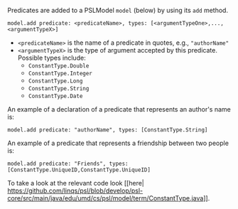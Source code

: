 Predicates are added to a PSLModel `model` (below) by using its `add` method. <br/>

`model.add predicate: <predicateName>, types: [<argumentTypeOne>,...,<argumentTypeX>]`<br/>

* `<predicateName>` is the name of a predicate in quotes, e.g., `"authorName"`
* `<argumentTypeX>` is the type of argument accepted by this predicate. Possible types include: 
    * `ConstantType.Double`
    * `ConstantType.Integer`
    * `ConstantType.Long`
    * `ConstantType.String`
    * `ConstantType.Date`   

An example of a declaration of a predicate that represents an author's name is: 

`model.add predicate: "authorName", types: [ConstantType.String]`

An example of a predicate that represents a friendship between two people is: 

`model.add predicate: "Friends", types: [ConstantType.UniqueID,ConstantType.UniqueID]`

To take a look at the relevant code look [[here| https://github.com/linqs/psl/blob/develop/psl-core/src/main/java/edu/umd/cs/psl/model/term/ConstantType.java]]. 

